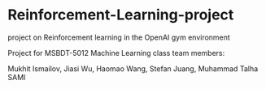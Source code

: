 # Reinforcement-Learning-project
project on Reinforcement learning in the OpenAI gym environment

Project for MSBDT-5012 Machine Learning class
team members:

Mukhit Ismailov,
Jiasi Wu,
Haomao Wang,
Stefan Juang,
Muhammad Talha SAMI
